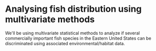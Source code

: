 # Analysing fish distribution using multivariate methods

We'll be using multivariate statistical methods to analyze if several commercially important fish species in the Eastern United States can be discriminated using associated environmental/habitat data.
